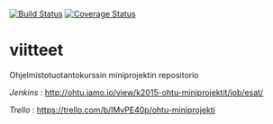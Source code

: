 [![Build Status](https://travis-ci.org/esat-miniprojekti/viitteet.svg)](https://travis-ci.org/esat-miniprojekti/viitteet)
[![Coverage Status](https://coveralls.io/repos/esat-miniprojekti/viitteet/badge.svg)](https://coveralls.io/r/esat-miniprojekti/viitteet)

# viitteet
Ohjelmistotuotantokurssin miniprojektin repositorio

*Jenkins* : http://ohtu.jamo.io/view/k2015-ohtu-miniprojektit/job/esat/ 

*Trello* : https://trello.com/b/lMvPE40p/ohtu-miniprojekti
